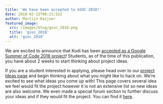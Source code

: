 ```yaml
---
title: 'We have been accepted to GSOC 2018!'
date: 2018-02-12T08:21:52Z
author: Martijn Kaijser
featured_image:
  src: /images/blog/gsoc_2018.png
  title: 'gsoc_2018'
  alt: 'gsoc_2018'
---
```

We are excited to announce that Kodi has been [accepted as a Google Summer of Code 2018 project](https://summerofcode.withgoogle.com/organizations/5424326371704832/)! Students, as of the time of this publication, you have about 2 weeks to start thinking about project ideas.

 If you are a student interested in applying, please head over to our [project Ideas page](https://kodi.wiki/view/Google_Summer_of_Code/2018 "GSOC 2015 Kodi Ideas page") and begin thinking about what you might like to hack on. We’re excited to see what ideas you come up with! This page covers several idea we feel would fit the project however it is not an extensive list so new ideas are also welcome. We even made a special forum section to further discuss your ideas and if they would fit the project. You can find it [here](https://forum.kodi.tv/forumdisplay.php?fid=284).

  

 